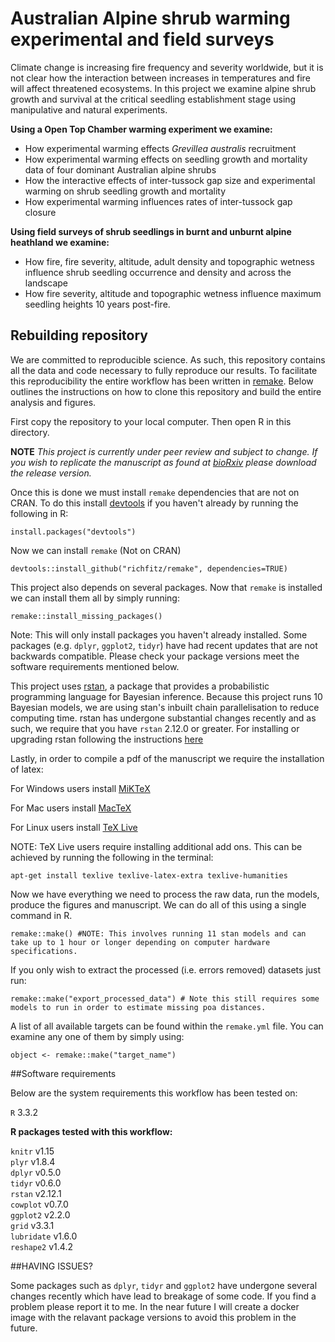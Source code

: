 # Australian Alpine shrub warming experimental and field surveys
Climate change is increasing fire frequency and severity worldwide, but it is not clear how the interaction between increases in temperatures and fire will affect threatened ecosystems. In this project we examine alpine shrub growth and survival at the critical seedling establishment stage using manipulative and natural experiments.

**Using a Open Top Chamber warming experiment we examine:**
* How experimental warming effects *Grevillea australis* recruitment
* How experimental warming effects on seedling growth and mortality data of four dominant Australian alpine shrubs
* How the interactive effects of inter-tussock gap size and experimental warming on shrub seedling growth and mortality
* How experimental warming influences rates of inter-tussock gap closure

**Using field surveys of shrub seedlings in burnt and unburnt alpine heathland we examine:**
* How fire, fire severity, altitude, adult density and topographic wetness influence shrub seedling occurrence and density and across the landscape
* How fire severity, altitude and topographic wetness influence maximum seedling heights 10 years post-fire.

## Rebuilding repository
We are committed to reproducible science. As such, this repository contains all the data and code necessary to fully reproduce our results. To facilitate this reproducibility the entire workflow has been written in [remake](https://github.com/richfitz/remake). Below outlines the instructions on how to clone this repository and build the entire analysis and figures.

First copy the repository to your local computer. Then open R in this directory.

**NOTE** *This project is currently under peer review and subject to change. If you wish to replicate the manuscript as found at [bioRxiv](http://biorxiv.org/content/early/2016/03/16/043919) please download the release version.*

Once this is done we must install `remake` dependencies that are not on CRAN.
To do this install [devtools](https://github.com/hadley/devtools) if you haven't already by running the following in R:
```
install.packages("devtools")
```
Now we can install `remake` (Not on CRAN)
```
devtools::install_github("richfitz/remake", dependencies=TRUE)
```

This project also depends on several packages. Now that `remake` is installed we can install them all by simply running:

```
remake::install_missing_packages()
```
Note: This will only install packages you haven't already installed. Some packages (e.g. `dplyr`, `ggplot2`, `tidyr`) have had recent updates that are not backwards compatible. Please check your package versions meet the software requirements mentioned below.


This project uses [rstan](https://github.com/stan-dev/rstan/wiki/RStan-Getting-Started), a package that provides a probabilistic programming language for Bayesian inference. Because this project runs 10 Bayesian models, we are using stan's inbuilt chain parallelisation to reduce computing time. rstan has undergone substantial changes recently and as such, we require that you have `rstan` 2.12.0 or greater.
For installing or upgrading rstan following the instructions [here](https://github.com/stan-dev/rstan/wiki/RStan-Getting-Started)


Lastly, in order to compile a pdf of the manuscript we require the installation of latex:

For Windows users install [MiKTeX](http://miktex.org/download)

For Mac users install [MacTeX](https://tug.org/mactex/mactex-download.html)

For Linux users install [TeX Live](https://www.tug.org/texlive/quickinstall.html)

NOTE: TeX Live users require installing additional add ons. This can be achieved by running the following in the terminal:
```
apt-get install texlive texlive-latex-extra texlive-humanities
```
Now we have everything we need to process the raw data, run the models, produce the figures and manuscript. We can do all of this using a single command in R.

```
remake::make() #NOTE: This involves running 11 stan models and can take up to 1 hour or longer depending on computer hardware specifications.
```

If you only wish to extract the processed (i.e. errors removed) datasets just run:

```
remake::make("export_processed_data") # Note this still requires some models to run in order to estimate missing poa distances.
```

A list of all available targets can be found within the `remake.yml` file. You can examine any one of them by simply using:

```
object <- remake::make("target_name")
```

##Software requirements

Below are the system requirements this workflow has been tested on:

`R` 3.3.2

**R packages tested with this workflow:**

 `knitr` v1.15 <br />
 `plyr` v1.8.4 <br />
 `dplyr` v0.5.0 <br />
 `tidyr` v0.6.0 <br />
 `rstan` v2.12.1 <br />
 `cowplot` v0.7.0 <br />
 `ggplot2` v2.2.0 <br />
 `grid` v3.3.1 <br />
 `lubridate` v1.6.0 <br />
 `reshape2` v1.4.2 <br />
 
##HAVING ISSUES?

Some packages such as `dplyr`, `tidyr` and `ggplot2` have undergone several changes recently which have lead to breakage of some code. If you find a problem please report it to me. In the near future I will create a docker image with the relavant package versions to avoid this problem in the future.

